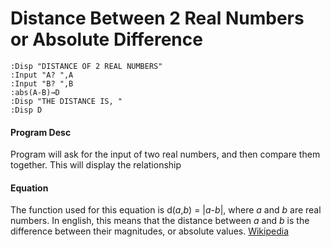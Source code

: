 # Distance Between 2 Real Numbers or Absolute Difference
```
:Disp "DISTANCE OF 2 REAL NUMBERS"
:Input "A? ",A
:Input "B? ",B
:abs(A-B)→D
:Disp "THE DISTANCE IS, "
:Disp D
```

#### Program Desc

Program will ask for the input of two real numbers, and then compare them together. This will display the relationship

#### Equation

The function used for this equation is d(<i>a</i>,<i>b</i>) = |<i>a</i>-<i>b</i>|, where <i>a</i> and <i>b</i> are real numbers. In english, this means that the distance between <i>a</i> and <i>b</i> is the difference between their magnitudes, or absolute values. [Wikipedia](https://en.wikipedia.org/wiki/Absolute_difference)
